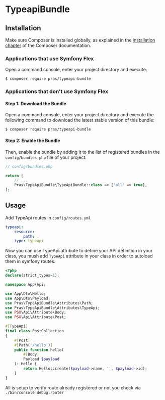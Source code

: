 # TypeapiBundle

## Installation

Make sure Composer is installed globally, as explained in the
[installation chapter](https://getcomposer.org/doc/00-intro.md)
of the Composer documentation.

### Applications that use Symfony Flex

Open a command console, enter your project directory and execute:

```console
$ composer require pras/typeapi-bundle
```

### Applications that don't use Symfony Flex

#### Step 1: Download the Bundle

Open a command console, enter your project directory and execute the
following command to download the latest stable version of this bundle:

```console
$ composer require pras/typeapi-bundle
```

#### Step 2: Enable the Bundle

Then, enable the bundle by adding it to the list of registered bundles
in the `config/bundles.php` file of your project:

```php
// config/bundles.php

return [
    // ...
    Pras\TypeApiBundle\TypeApiBundle::class => ['all' => true],
];
```

## Usage

Add TypeApi routes in `config/routes.yml`

```yml
typeapi:
    resource:
        path: .
    type: typeapi
```

Now you can use TypeApi attribute to define your API definition in your class, you mush add `TypeApi` attribute in your class in order to autoload them in symfony routes.

```php
<?php
declare(strict_types=1);

namespace App\Api;

use App\Dto\Hello;
use App\Dto\Payload;
use Pras\TypeApiBundle\Attributes\Path;
use Pras\TypeApiBundle\Attributes\TypeApi;
use PSX\Api\Attribute\Body;
use PSX\Api\Attribute\Post;

#[TypeApi]
final class PostCollection
{
    #[Post]
    #[Path('/hello')]
    public function hello(
        #[Body]
        Payload $payload
    ): Hello {
        return Hello::create($payload->name, '', $payload->id);
    }
}
```

All is setup to verify route already registered or not you check via `./bin/console debug:router`
